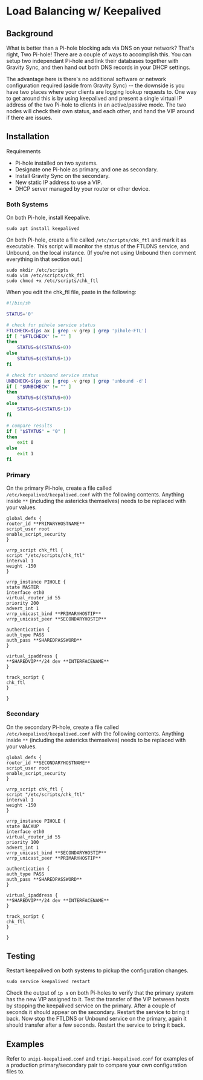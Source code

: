 # Load Balancing w/ Keepalived

## Background

What is better than a Pi-hole blocking ads via DNS on your network? That's right, Two Pi-hole! There are a couple of ways to accomplish this. You can setup two independant Pi-hole and link their databases together with Gravity Sync, and then hand out both DNS records in your DHCP settings.

The advantage here is there's no additional software or network configuration required (aside from Gravity Sync) -- the downside is you have two places where your clients are logging lookup requests to. One way to get around this is by using keepalived and present a single virtual IP address of the two Pi-hole to clients in an active/passive mode. The two nodes will check their own status, and each other, and hand the VIP around if there are issues.

## Installation

Requirements
- Pi-hole installed on two systems.
- Designate one Pi-hole as primary, and one as secondary.
- Install Gravity Sync on the secondary.
- New static IP address to use a VIP.
- DHCP server managed by your router or other device.

### Both Systems

On both Pi-hole, install Keepalive.

```
sudo apt install keepalived
```

On both Pi-hole, create a file called `/etc/scripts/chk_ftl` and mark it as executable. This script will monitor the status of the FTLDNS service, and Unbound, on the local instance. (If you're not using Unbound then comment everything in that section out.)

```
sudo mkdir /etc/scripts
sudo vim /etc/scripts/chk_ftl
sudo chmod +x /etc/scripts/chk_ftl
```

When you edit the chk_ftl file, paste in the following:

```bash
#!/bin/sh

STATUS='0'

# check for pihole service status
FTLCHECK=$(ps ax | grep -v grep | grep 'pihole-FTL')
if [ "$FTLCHECK" != "" ]
then
	STATUS=$((STATUS+0))
else
	STATUS=$((STATUS+1))
fi

# check for unbound service status
UNBCHECK=$(ps ax | grep -v grep | grep 'unbound -d')
if [ "$UNBCHECK" != "" ]
then
	STATUS=$((STATUS+0))
else
	STATUS=$((STATUS+1))
fi

# compare results
if [ "$STATUS" = "0" ]
then
    exit 0
else
    exit 1
fi
```

### Primary

On the primary Pi-hole, create a file called `/etc/keepalived/keepalived.conf` with the following contents. Anything inside `**` (including the astericks themselves) needs to be replaced with your values.

```
global_defs {
router_id **PRIMARYHOSTNAME**
script_user root
enable_script_security
}

vrrp_script chk_ftl {
script "/etc/scripts/chk_ftl"
interval 1
weight -150
}

vrrp_instance PIHOLE {
state MASTER
interface eth0
virtual_router_id 55
priority 200
advert_int 1
vrrp_unicast_bind **PRIMARYHOSTIP**
vrrp_unicast_peer **SECONDARYHOSTIP**

authentication {
auth_type PASS
auth_pass **SHAREDPASSWORD**
}

virtual_ipaddress {
**SHAREDVIP**/24 dev **INTERFACENAME**
}

track_script {
chk_ftl
}

}
```

### Secondary

On the secondary Pi-hole, create a file called `/etc/keepalived/keepalived.conf` with the following contents. Anything inside `**` (including the astericks themselves) needs to be replaced with your values.

```
global_defs {
router_id **SECONDARYHOSTNAME**
script_user root
enable_script_security
}

vrrp_script chk_ftl {
script "/etc/scripts/chk_ftl"
interval 1
weight -150
}

vrrp_instance PIHOLE {
state BACKUP
interface eth0
virtual_router_id 55
priority 100
advert_int 1
vrrp_unicast_bind **SECONDARYHOSTIP**
vrrp_unicast_peer **PRIMARYHOSTIP**

authentication {
auth_type PASS
auth_pass **SHAREDPASSWORD**
}

virtual_ipaddress {
**SHAREDVIP**/24 dev **INTERFACENAME**
}

track_script {
chk_ftl
}

}
```

## Testing

Restart keepalived on both systems to pickup the configuration changes.

```
sudo service keepalived restart
```

Check the output of `ip a` on both Pi-holes to verify that the primary system has the new VIP assigned to it. Test the transfer of the VIP between hosts by stopping the keepalived service on the primary. After a couple of seconds it should appear on the secondary. Restart the service to bring it back. Now stop the FTLDNS or Unbound service on the primary, again it should transfer after a few seconds. Restart the service to bring it back.

## Examples

Refer to `unipi-keepalived.conf` and `tripi-keepalived.conf` for examples of a production primary/secondary pair to compare your own configuration files to.

